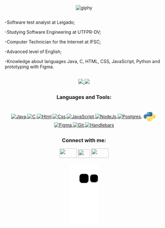 <div align="center">
  
  ![giphy](https://user-images.githubusercontent.com/62398226/166610737-f3db3c82-d86c-40be-b367-35501952f3c8.gif)
  	
</div>
  
  ##
      
-Software test analyst at Leigado;

-Studying Software Engineering at UTFPR-DV;

-Computer Technician for the Internet at IFSC;

-Advanced level of English;

-Knowledge about languages Java, C, HTML, CSS, JavaScript, Python and prototyping with Figma.
    
  ##
  
<div align="center">
  <div>
    <a href="https://github.com/eduardoviega">
      <img height="180em" src="https://github-readme-stats.vercel.app/api?username=EduardoViega&show_icons=true&theme=github_dark&include_all_commits=true&count_private=true"/>
      <img height="180em" src="https://github-readme-stats.vercel.app/api/top-langs/?username=EduardoViega&layout=compact&langs_count=7&theme=github_dark"/>
    </a>
  </div>
    
  ##
    
  <h3>Languages and Tools:</h3>  
  <div><br>
    <a href="https://github.com/eduardoviega">
      <img align="center" alt="Java" height="32" width="45" src="https://cdn.jsdelivr.net/gh/devicons/devicon/icons/java/java-original.svg">
      <img align="center" alt="C" height="35" width="45" src="https://cdn.jsdelivr.net/gh/devicons/devicon/icons/c/c-line.svg">
      <img align="center" alt="Html" height="30" width="40" src="https://cdn.jsdelivr.net/gh/devicons/devicon/icons/html5/html5-original.svg">
      <img align="center" alt="Css" height="30" width="40" src="https://cdn.jsdelivr.net/gh/devicons/devicon/icons/css3/css3-original.svg">
      <img align="center" alt="JavaScript" height="30" width="40" src="https://cdn.jsdelivr.net/gh/devicons/devicon/icons/javascript/javascript-original.svg">
      <img align="center" alt="NodeJs" height="35" width="47" src="https://cdn.jsdelivr.net/gh/devicons/devicon/icons/nodejs/nodejs-original.svg"> 
      <img align="center" alt="Postgres" height="35" width="47" src="https://cdn.jsdelivr.net/gh/devicons/devicon/icons/postgresql/postgresql-plain.svg"> 
      <img align="center" alt="Python" height="35" width="47" src="https://raw.githubusercontent.com/devicons/devicon/master/icons/python/python-original.svg">
      <img align="center" alt="Figma" height="30" width="40" src="https://cdn.jsdelivr.net/gh/devicons/devicon/icons/figma/figma-original.svg"> 
      <img align="center" alt="Git" height="30" width="40" src="https://camo.githubusercontent.com/b7ea09b0c030ae14623cfc3a52ab3ee0d07e0259a1b230139e65ba00454327c9/68747470733a2f2f70726f66696c696e61746f722e7269736861762e6465762f736b696c6c732d6173736574732f6769742d73636d2d69636f6e2e737667"> 
      <img align="center" alt="Handlebars" height="40" width="50" src="https://user-images.githubusercontent.com/62398226/177208445-cf07cf78-8211-4584-81ec-9192051092e2.svg">      
    </a>
  </div>

  ##

  <h3>Connect with me:</h3>  
  <div>
    <a href="https://www.linkedin.com/in/eduardo-viega/" rel="noopener"><img src="https://github.com/rahuldkjain/github-profile-readme-generator/blob/master/src/images/icons/Social/linked-in-alt.svg" height="30" width="55" target="_blank"></a>
    <a href = "mailto:eduardoviega12@gmail.com"><img src="https://user-images.githubusercontent.com/5141132/50740364-7ea80880-1217-11e9-8faf-2348e31beedd.png" height="27" width="38" target="_blank"></a> 
    <a href="https://www.instagram.com/eduardooviega/" rel="noopener"><img src="https://github.com/rahuldkjain/github-profile-readme-generator/blob/master/src/images/icons/Social/instagram.svg" height="30" width="55" target="_blank"></a>
  </div>
  
  ![snake gif](https://github.com/EduardoViega/EduardoViega/blob/output/github-contribution-grid-snake.svg)
  
</div>
